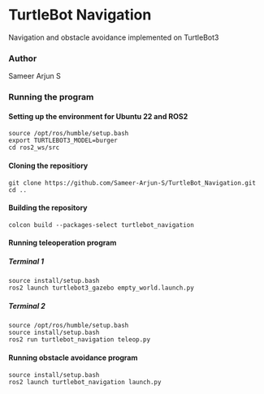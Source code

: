 # TurtleBot Navigation
Navigation and obstacle avoidance implemented on TurtleBot3

### Author
Sameer Arjun S

### Running the program

#### Setting up the environment for Ubuntu 22 and ROS2
```
source /opt/ros/humble/setup.bash
export TURTLEBOT3_MODEL=burger
cd ros2_ws/src
```

#### Cloning the repositiory
```
git clone https://github.com/Sameer-Arjun-S/TurtleBot_Navigation.git
cd ..
```
#### Building the repository
```
colcon build --packages-select turtlebot_navigation
```

#### Running teleoperation program
##### Terminal 1
```
source install/setup.bash
ros2 launch turtlebot3_gazebo empty_world.launch.py 
```
##### Terminal 2
```
source /opt/ros/humble/setup.bash
source install/setup.bash
ros2 run turtlebot_navigation teleop.py
```
#### Running obstacle avoidance program
```
source install/setup.bash
ros2 launch turtlebot_navigation launch.py
```

